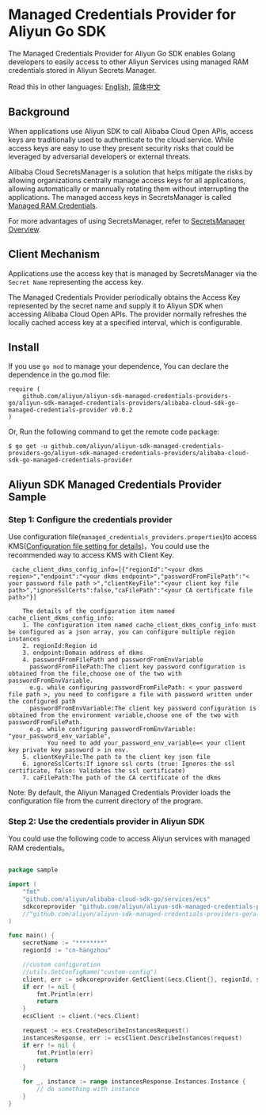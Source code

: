# Managed Credentials Provider for Aliyun Go SDK

The Managed Credentials Provider for Aliyun Go SDK enables Golang developers to easily access to other Aliyun Services using managed RAM credentials stored in Aliyun Secrets Manager.

Read this in other languages: [English](README.md), [简体中文](README.zh-cn.md)

## Background
When applications use Aliyun SDK to call Alibaba Cloud Open APIs, access keys are traditionally used to authenticate to the cloud service. While access keys are easy to use they present security risks that could be leveraged by adversarial developers or external threats.

Alibaba Cloud SecretsManager is a solution that helps mitigate the risks by allowing organizations centrally manage access keys for all applications, allowing automatically or mannually rotating them without interrupting the applications. The managed access keys in SecretsManager is called [Managed RAM Credentials](https://www.alibabacloud.com/help/doc-detail/212421.htm).

For more advantages of using SecretsManager, refer to [SecretsManager Overview](https://www.alibabacloud.com/help/doc-detail/152001.htm).

## Client Mechanism
Applications use the access key that is managed by SecretsManager via the `Secret Name` representing the access key.

The Managed Credentials Provider periodically obtains the Access Key represented by the secret name and supply it to Aliyun SDK when accessing Alibaba Cloud Open APIs. The provider normally refreshes the locally cached access key at a specified interval, which is configurable.

## Install

If you use `go mod` to manage your dependence, You can declare the dependence in the go.mod file:

```
require (
	github.com/aliyun/aliyun-sdk-managed-credentials-providers-go/aliyun-sdk-managed-credentials-providers/alibaba-cloud-sdk-go-managed-credentials-provider v0.0.2
)
```

Or, Run the following command to get the remote code package:

```
$ go get -u github.com/aliyun/aliyun-sdk-managed-credentials-providers-go/aliyun-sdk-managed-credentials-providers/alibaba-cloud-sdk-go-managed-credentials-provider
```

## Aliyun SDK Managed Credentials Provider Sample

### Step 1: Configure the credentials provider

Use configuration file(`managed_credentials_providers.properties`)to access
KMS([Configuration file setting for details](../../README_config.md))，You could use the recommended way to access KMS with
Client Key.

```properties
 cache_client_dkms_config_info=[{"regionId":"<your dkms region>","endpoint":"<your dkms endpoint>","passwordFromFilePath":"< your password file path >","clientKeyFile":"<your client key file path>","ignoreSslCerts":false,"caFilePath":"<your CA certificate file path>"}]
```
```
    The details of the configuration item named cache_client_dkms_config_info:
    1. The configuration item named cache_client_dkms_config_info must be configured as a json array, you can configure multiple region instances
    2. regionId:Region id 
    3. endpoint:Domain address of dkms
    4. passwordFromFilePath and passwordFromEnvVariable
      passwordFromFilePath:The client key password configuration is obtained from the file,choose one of the two with passwordFromEnvVariable.
      e.g. while configuring passwordFromFilePath: < your password file path >, you need to configure a file with password written under the configured path
      passwordFromEnvVariable:The client key password configuration is obtained from the environment variable,choose one of the two with passwordFromFilePath.
      e.g. while configuring passwordFromEnvVariable: "your_password_env_variable",
           You need to add your_password_env_variable=< your client key private key password > in env.
    5. clientKeyFile:The path to the client key json file
    6. ignoreSslCerts:If ignore ssl certs (true: Ignores the ssl certificate, false: Validates the ssl certificate)
    7. caFilePath:The path of the CA certificate of the dkms
```

Note: By default, the Aliyun Managed Credentials Provider loads the configuration file from the current directory of the program.

### Step 2: Use the credentials provider in Aliyun SDK

You could use the following code to access Aliyun services with managed RAM credentials。

```go

package sample

import (
	"fmt"
	"github.com/aliyun/alibaba-cloud-sdk-go/services/ecs"
	sdkcoreprovider "github.com/aliyun/aliyun-sdk-managed-credentials-providers-go/aliyun-sdk-managed-credentials-providers/alibaba-cloud-sdk-go-managed-credentials-provider/sdk"
	//"github.com/aliyun/aliyun-sdk-managed-credentials-providers-go/aliyun-sdk-managed-credentials-providers/aliyun-sdk-common-managed-credentials-provider/sdk/utils"
)

func main() {
	secretName := "********"
	regionId := "cn-hangzhou"

	//custom configuration
	//utils.SetConfigName("custom-config")
	client, err := sdkcoreprovider.GetClient(&ecs.Client{}, regionId, secretName)
	if err != nil {
		fmt.Println(err)
		return
	}
	ecsClient := client.(*ecs.Client)

	request := ecs.CreateDescribeInstancesRequest()
	instancesResponse, err := ecsClient.DescribeInstances(request)
	if err != nil {
		fmt.Println(err)
		return
	}

	for _, instance := range instancesResponse.Instances.Instance {
		// do something with instance
	}
}

```
